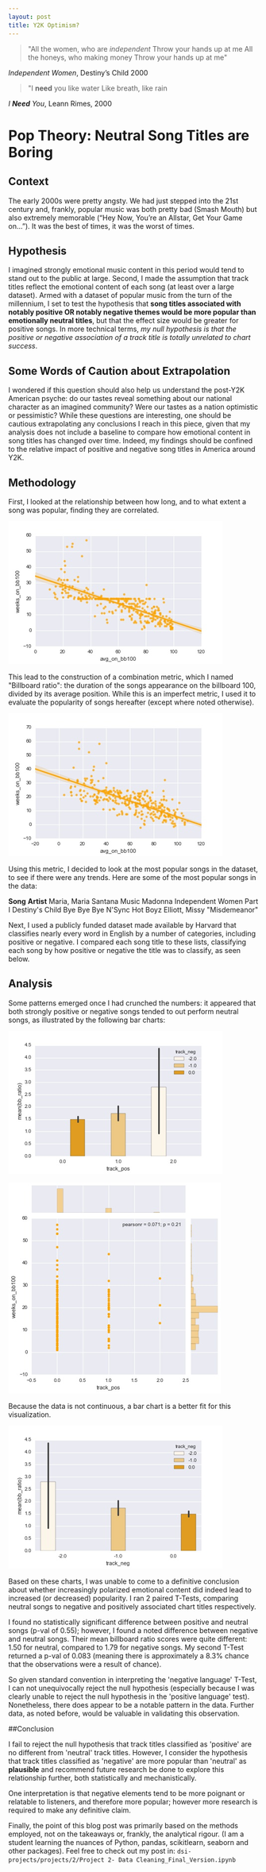 ```yaml
---
layout: post
title: Y2K Optimism?
---
```



> "All the women, who are *independent*
> Throw your hands up at me
> All the honeys, who making money
> Throw your hands up at me"

_*Independent* Women_, Destiny’s Child 2000

> "I **need** you like water
> Like breath, like rain

_I **Need** You_, Leann Rimes, 2000


# Pop Theory: Neutral Song Titles are Boring

## Context

The early 2000s were pretty angsty. We had just stepped into the 21st century and, frankly, popular music was both pretty bad (Smash Mouth) but also extremely memorable (“Hey Now, You’re an Allstar, Get Your Game on…”). It was the best of times, it was the worst of times.

## Hypothesis


I imagined strongly emotional music content in this period would tend to stand out to the public at large. Second, I made the assumption that track titles reflect the emotional content of each song (at least over a large dataset). Armed with a dataset of popular music from the turn of the millennium, I set to test the hypothesis that **song titles associated with notably positive OR notably negative themes would be more popular than emotionally neutral titles**, but that the effect size would be greater for positive songs. In more technical terms, _my null hypothesis is that the positive or negative association of a track title is totally unrelated to chart success_.


## Some Words of Caution about Extrapolation
I wondered if this question should also help us understand the post-Y2K American psyche: do our tastes reveal something about our national character as an imagined community? Were our tastes as a nation optimistic or pessimistic? While these questions are interesting, one should be cautious extrapolating any conclusions I reach in this piece, given that my analysis does not include a baseline to compare how emotional content in song titles has changed over time. Indeed, my findings should be confined to the relative impact of positive and negative song titles in America around Y2K.

## Methodology
First, I looked at the relationship between how long, and to what extent a song was popular, finding they are correlated.

![Chart Showing Association Between Duration and Magnitude of Popularity](https://github.com/hudsonrio/hudsonrio.github.io/blob/master/images/blog%20posts/images_proj2/avgbb_weeks.jpg?raw=true "Popularity Duration and Magnitude")

This lead to the construction of  a combination metric, which I named "Billboard ratio": the duration of the songs appearance on the billboard 100, divided by its average position. While this is an imperfect metric, I used it to evaluate the popularity of songs hereafter (except where noted otherwise).

![Same Chart as Above, with a Jitter Applied to smooth the relationship](https://github.com/hudsonrio/hudsonrio.github.io/blob/master/images/blog%20posts/images_proj2/avgbb_weeks_jitter.jpg?raw=true "Popularity Duration and Magnitude jittered")

Using this metric, I decided to look at the most popular songs in the dataset, to see if there were any trends. Here are some of the most popular songs in the data:

**Song**                                  **Artist**
Maria, Maria                          Santana
Music                                 Madonna
Independent Women Part I              Destiny's Child
Bye Bye Bye                           N'Sync
Hot Boyz                              Elliott, Missy "Misdemeanor"

Next, I used a publicly funded dataset made available by Harvard that classifies nearly every word in English by a number of categories, including positive or negative.  I compared each song title to these lists, classifying each song by how positive or negative the title was to classify, as seen below.

## Analysis

Some patterns emerged once I had crunched the numbers: it appeared that both strongly positive or negative songs tended to out perform neutral songs, as illustrated by the following bar charts:

![More Positive Songs Tend to Be Popular, But High STDV](https://github.com/hudsonrio/hudsonrio.github.io/blob/master/images/blog%20posts/images_proj2/trackpos_bb_ratio_bar.jpg?raw=true)



![Popular Songs Stay on Charts Longer?](https://github.com/hudsonrio/hudsonrio.github.io/blob/master/images/blog%20posts/images_proj2/track_pos_weeks_jointplot.jpg?raw=true "Popularity Duration and Positivity")

Because the data is not continuous, a bar chart is a better fit for this visualization.

![Negative Songs More Popular](https://github.com/hudsonrio/hudsonrio.github.io/blob/master/images/blog%20posts/images_proj2/trackneg_bb_ratio_bar.jpg?raw=true "Negativity and Popularity")

Based on these charts, I was unable to come to a definitive conclusion about whether increasingly polarized emotional content did indeed lead to increased (or decreased) popularity. I ran 2 paired T-Tests, comparing neutral songs to negative and positively associated chart titles respectively.

I found no statistically significant difference between positive and neutral songs (p-val of 0.55); however, I found a noted difference between negative and neutral songs. Their mean billboard ratio scores were quite different: 1.50 for neutral, compared to 1.79 for negative songs. My second T-Test returned a p-val of 0.083 (meaning there is approximately a 8.3% chance that the observations were a result of chance).  

So given standard convention in interpreting the 'negative language' T-Test, I can not unequivocally reject the null hypothesis (especially because I was clearly unable to reject the null hypothesis in the 'positive language' test). Nonetheless,  there does appear to be a notable pattern in the data. Further data, as noted before, would be valuable in validating this observation.

##Conclusion

I fail to reject the null hypothesis that track titles classified as 'positive' are no different from 'neutral' track titles. However, I consider the hypothesis that track titles classified as 'negative' are more popular than 'neutral' as **plausible** and recommend future research be done to explore this relationship further, both statistically and mechanistically.

One interpretation is that negative elements tend to be more poignant or relatable to listeners, and therefore more popular; however more research is required to make any definitive claim.

Finally, the point of this blog post was primarily based on the methods employed, not on the takeaways or, frankly, the analytical rigour. (I am a student learning the nuances of Python, pandas, scikitlearn, seaborn and other packages). Feel free to check out my post in: `dsi-projects/projects/2/Project 2- Data Cleaning_Final_Version.ipynb`
